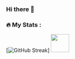 ### Hi there 👋

### :fire: My Stats :

[![GitHub Streak](http://github-readme-streak-stats.herokuapp.com?user=nalsur-veallam&theme=highcontrast&date_format=j%20M%5B%20Y%5D&background=000000)]
<img width=50px src="https://github-readme-stats.vercel.app/api/top-langs?username=zluvsand&layout=compact"/>
